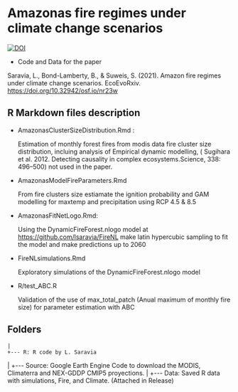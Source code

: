 # Amazonas fire regimes under climate change scenarios

[![DOI](https://zenodo.org/badge/384492461.svg)](https://zenodo.org/badge/latestdoi/384492461)


* Code and Data for the paper

Saravia, L., Bond-Lamberty, B., & Suweis, S. (2021). Amazon fire regimes under climate change scenarios. EcoEvoRxiv. https://doi.org/10.32942/osf.io/nr23w



## R Markdown files description


* AmazonasClusterSizeDistribution.Rmd :

	Estimation of monthly forest fires from modis data fire cluster size distribution, 
	incluing analysis of Empirical dynamic modelling, ( Sugihara et al. 2012. Detecting causality in complex ecosystems.Science, 338: 496–500) not used in the paper.

* AmazonasModelFireParameters.Rmd

	From fire clusters size estiamate the ignition probability and GAM modelling for maxtemp and precipitation using RCP 4.5 & 8.5

* AmazonasFitNetLogo.Rmd: 

	Using the DynamicFireForest.nlogo model at <https://github.com/lsaravia/FireNL> make latin hypercubic sampling to fit the model and make predictions up to 2060

* FireNLsimulations.Rmd

	Exploratory simulations of the DynamicFireForest.nlogo model 

* R/test_ABC.R  

  Validation of the use of  max_total_patch (Anual maximum of monthly fire size) for parameter estimation with ABC
  
## Folders

	| 
	+--- R: R code by L. Saravia
  |
  +--- Source: Google Earth Engine Code to download the MODIS, Climaterra and NEX-GDDP CMIP5 proyections.
  |
  +--- Data: Saved R data with simulations, Fire, and Climate. (Attached in Release)


